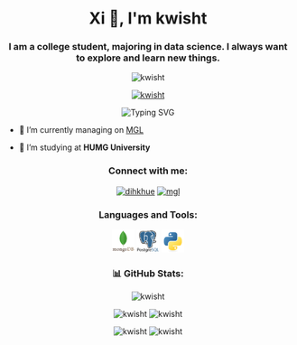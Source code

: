 <h1 align="center">Xi 👋, I'm kwisht</h1>
<h3 align="center">I am a college student, majoring in data science. I always want to explore and learn new things.</h3>

<p align="center"> <img src="https://komarev.com/ghpvc/?username=kwisht&label=Profile%20views&color=0e75b6&style=flat" alt="kwisht" /> </p>

<p align="center">
  <a href="https://i.ibb.co/ccSPpqW7/Green-Simple-Illustrative-International-Day-Of-Forests-Email-Header.png">
    <img src="https://i.ibb.co/ccSPpqW7/Green-Simple-Illustrative-International-Day-Of-Forests-Email-Header.png" alt="kwisht" width="600"/>
  </a>
</p>


<p align="center">
  <img src="https://readme-typing-svg.herokuapp.com?font=Fira+Code&size=22&duration=4000&pause=1000&color=F75C7E&center=true&width=435&lines=Data+Science+Student;Love+Learning+New+Things;Building+Projects+on+MGL" alt="Typing SVG" />
</p>

- 🔭 I’m currently managing on [MGL](https:/discord.gg/mgl)

- 🌱 I’m studying at **HUMG University**

<h3 align="center">Connect with me:</h3>
<p align="center">
<a href="https://fb.com/dihkhue" target="_blank"><img align="center" src="https://raw.githubusercontent.com/rahuldkjain/github-profile-readme-generator/master/src/images/icons/Social/facebook.svg" alt="dihkhue" height="30" width="40" /></a>
<a href="https://discord.gg/mgl" target="_blank"><img align="center" src="https://raw.githubusercontent.com/rahuldkjain/github-profile-readme-generator/master/src/images/icons/Social/discord.svg" alt="mgl" height="30" width="40" /></a>
</p>

<h3 align="center">Languages and Tools:</h3>
<p align="center"> 
  <a href="https://www.mongodb.com/" target="_blank"> <img src="https://raw.githubusercontent.com/devicons/devicon/master/icons/mongodb/mongodb-original-wordmark.svg" alt="mongodb" width="40" height="40"/></a> 
  <a href="https://www.postgresql.org" target="_blank"> <img src="https://raw.githubusercontent.com/devicons/devicon/master/icons/postgresql/postgresql-original-wordmark.svg" alt="postgresql" width="40" height="40"/></a> 
  <a href="https://www.python.org" target="_blank"> <img src="https://raw.githubusercontent.com/devicons/devicon/master/icons/python/python-original.svg" alt="python" width="40" height="40"/></a>
</p>

<h3 align="center">📊 GitHub Stats:</h3>
<p align="center">
  <img src="https://github-profile-summary-cards.vercel.app/api/cards/profile-details?username=kwisht&theme=radical" alt="kwisht" />
</p>

<p align="center">
  <img src="https://github-profile-summary-cards.vercel.app/api/cards/repos-per-language?username=kwisht&theme=radical" alt="kwisht" />
  <img src="https://github-profile-summary-cards.vercel.app/api/cards/most-commit-language?username=kwisht&theme=radical" alt="kwisht" />
</p>

<p align="center">
  <img src="https://github-profile-summary-cards.vercel.app/api/cards/stats?username=kwisht&theme=radical" alt="kwisht" />
  <img src="https://github-profile-summary-cards.vercel.app/api/cards/productive-time?username=kwisht&theme=radical" alt="kwisht" />
</p>

>
